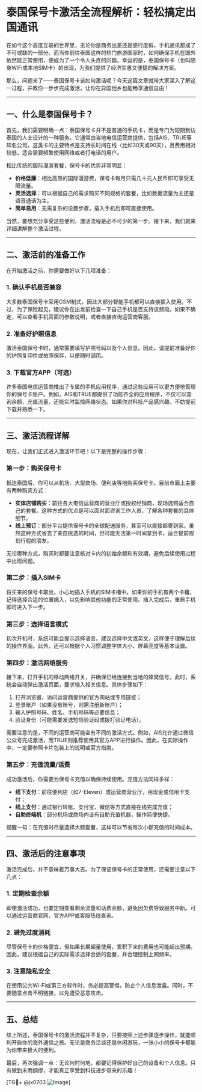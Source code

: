 # 泰国保号卡激活全流程解析：轻松搞定出国通讯

在如今这个高度互联的世界里，无论你是商务出差还是旅行度假，手机通讯都成了不可或缺的一部分。而当你前往泰国这样的热门旅游国家时，如何确保手机在国外依然能正常使用，便成为了一个令人头疼的问题。幸运的是，泰国保号卡（也叫随身WiFi或本地SIM卡）的出现，为我们提供了经济实惠又便捷的解决方案。

那么，问题来了——泰国保号卡该如何激活呢？今天这篇文章就带大家深入了解这一过程，并教你一步步完成激活，让你在异国他乡也能畅享通信自由！

---

## 一、什么是泰国保号卡？

首先，我们需要明确一点：泰国保号卡并不是普通的手机卡，而是专门为短期到访泰国的人士设计的一种服务。它通常由当地电信运营商提供，包括AIS、TRUE等知名公司。这类卡的主要特点是支持长时间在线（比如30天或90天），且费用相对较低，适合需要频繁使用网络或者打电话的用户。

相比传统的国际漫游套餐，保号卡的优势非常明显：
- **价格低廉**：相比高昂的国际漫游费，保号卡每月只需几十元人民币即可享受无限流量。
- **灵活选择**：可以根据自己的需求购买不同规格的套餐，比如数据流量为主还是语音通话为主。
- **简单易用**：无需复杂的设置步骤，插入手机后即可直接使用。

当然，要想充分享受这些便利，激活流程是必不可少的第一步。接下来，我们就来详细讲解整个激活过程。

---

## 二、激活前的准备工作

在开始激活之前，你需要做好以下几项准备：

### 1. 确认手机是否兼容
大多数泰国保号卡采用GSM制式，因此大部分智能手机都可以直接插入使用。不过，为了保险起见，建议你在出发前检查一下自己手机是否支持该频段。如果不确定，可以查看手机背面的参数说明，或者直接咨询运营商客服。

### 2. 准备好护照信息
激活泰国保号卡时，通常需要填写护照号码以及个人信息。因此，请提前准备好你的护照复印件或拍照保存，以便随时调用。

### 3. 下载官方APP（可选）
许多泰国电信运营商推出了专属的手机应用程序，通过这些应用可以更方便地管理你的保号卡账户。例如，AIS和TRUE都提供了功能齐全的应用程序，不仅可以查询余额、充值流量，还能实时监控网络状态。如果你对科技产品感兴趣，不妨提前下载并熟悉一下。

---

## 三、激活流程详解

现在，让我们正式进入激活环节吧！以下是完整的操作步骤：

### 第一步：购买保号卡
抵达泰国后，你可以从机场、大型商场、便利店等地购买保号卡。目前市面上主要有两种购买方式：
- **实体店铺购买**：前往各大电信运营商的营业厅或授权经销商，现场选购适合自己的套餐。这种方式的优点是可以面对面咨询工作人员，了解各种套餐的具体细节。
- **线上预订**：部分平台提供保号卡的全球配送服务，甚至可以直接邮寄到家。虽然这种方式省去了亲自挑选的时间，但可能无法第一时间拿到卡，适合提前规划行程的朋友。

无论哪种方式，购买时都要注意核对卡内的初始余额和有效期，避免后续使用过程中出现问题。

### 第二步：插入SIM卡
将买来的保号卡取出，小心地插入手机的SIM卡槽中。如果你的手机有两个卡槽，记得选择合适的位置插入，以免影响其他功能的正常使用。插入完成后，重启手机即可进入下一步。

### 第三步：选择语言模式
初次开机时，系统可能会提示选择语言。建议选择中文或英文，这样便于理解后续的操作界面。此外，还可以根据个人习惯调整字体大小、屏幕亮度等基本设置。

### 第四步：激活网络服务
接下来，打开手机的移动网络开关，并确保已经连接到当地的蜂窝信号。此时，系统会自动弹出激活页面，要求输入相关信息。具体步骤如下：
1. 打开浏览器，访问运营商提供的官方网站或专用链接；
2. 登录账户（如果没有账号，则需注册新账户）；
3. 输入护照号码、姓名、手机号码等必要信息；
4. 验证身份（可能需要发送短信验证码或拨打验证电话）。

需要注意的是，不同的运营商可能会有不同的激活方式。例如，AIS允许通过微信公众号完成激活，而TRUE则推荐使用其官方APP进行操作。因此，在实际操作中，一定要参照卡片包装上的说明或官方指南。

### 第五步：充值流量/话费
成功激活后，你需要为保号卡充值以确保持续使用。充值方法同样多样：
- **线下支付**：前往便利店（如7-Eleven）或运营商营业厅，用现金或信用卡支付；
- **线上支付**：通过银行转账、支付宝、微信等方式直接在线完成充值；
- **自助终端机**：部分机场或商场内设有自助充值机器，操作简便快捷。

提醒一句：在充值时尽量选择大额套餐，这样可以节省每次小额充值的时间成本。

---

## 四、激活后的注意事项

激活完成后，并不意味着万事大吉。为了保证保号卡的正常使用，还需要注意以下几点：

### 1. 定期检查余额
即使激活成功，也要定期查看剩余流量和话费余额，避免因欠费导致服务中断。可以通过运营商官网、官方APP或客服热线查询。

### 2. 避免过度消耗
尽管保号卡的价格便宜，但如果长期超量使用，累积下来的费用也可能超出预期。因此，建议根据自己的实际需求选择合适的套餐，并合理控制上网频率。

### 3. 注意隐私安全
在使用公共Wi-Fi或第三方软件时，务必提高警惕，防止个人信息泄露。同时，不要随意点击不明链接，以免遭受恶意攻击。

---

## 五、总结

综上所述，泰国保号卡的激活流程并不复杂，只要按照上述步骤逐步操作，就能顺利开启你的海外通信之旅。无论是商务洽谈还是休闲游玩，一张小小的保号卡都能为你带来极大的便利。

最后，再次强调一点：无论何时何地，都要记得保护好自己的设备和个人信息。只有做到未雨绸缪，才能真正享受到科技进步带来的乐趣！

[TG💪+ @jx0703 ![Image](https://github.com/user-attachments/assets/dbca1d08-cadb-493c-b0ec-ad6f7a83f270)]